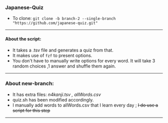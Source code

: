 ### Japanese-Quiz

- To clone: `git clone -b branch-2 --single-branch "https://github.com/japanese-quiz.git"`

---

#### About the script:
- It takes a .tsv file and generates a quiz from that.
- It makes use of `fzf` to present options.
- You don't have to manually write options for every word. It will take 3 random choices ,1 answer and shuffle them again.

---

### About new-branch:
- It has extra files: *n4kanji.tsv , allWords.csv*
- quiz.sh has been modified accordingly.
- I manually add words to allWords.csv that I learn every day ; ~~I do use a script for this step~~

---

